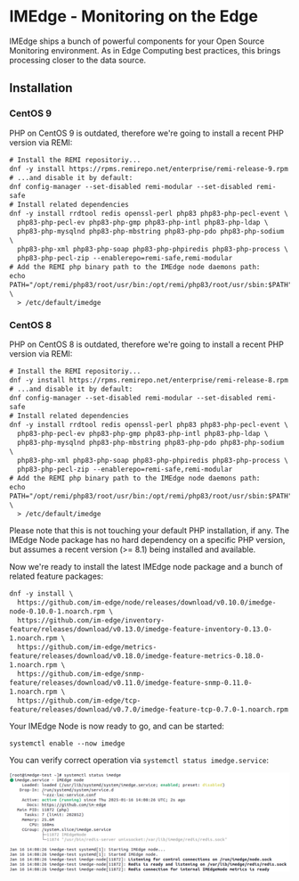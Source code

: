 IMEdge - Monitoring on the Edge
===============================

IMEdge ships a bunch of powerful components for your Open Source Monitoring
environment. As in Edge Computing best practices, this brings processing
closer to the data source.

Installation
------------

### CentOS 9

PHP on CentOS 9 is outdated, therefore we're going to install a recent PHP
version via REMI:

```shell
# Install the REMI repositoriy...
dnf -y install https://rpms.remirepo.net/enterprise/remi-release-9.rpm
# ...and disable it by default:
dnf config-manager --set-disabled remi-modular --set-disabled remi-safe
# Install related dependencies
dnf -y install rrdtool redis openssl-perl php83 php83-php-pecl-event \
  php83-php-pecl-ev php83-php-gmp php83-php-intl php83-php-ldap \
  php83-php-mysqlnd php83-php-mbstring php83-php-pdo php83-php-sodium \
  php83-php-xml php83-php-soap php83-php-phpiredis php83-php-process \
  php83-php-pecl-zip --enablerepo=remi-safe,remi-modular
# Add the REMI php binary path to the IMEdge node daemons path:
echo PATH="/opt/remi/php83/root/usr/bin:/opt/remi/php83/root/usr/sbin:$PATH" \
  > /etc/default/imedge
```

### CentOS 8

PHP on CentOS 8 is outdated, therefore we're going to install a recent PHP
version via REMI:

```shell
# Install the REMI repositoriy...
dnf -y install https://rpms.remirepo.net/enterprise/remi-release-8.rpm
# ...and disable it by default:
dnf config-manager --set-disabled remi-modular --set-disabled remi-safe
# Install related dependencies
dnf -y install rrdtool redis openssl-perl php83 php83-php-pecl-event \
  php83-php-pecl-ev php83-php-gmp php83-php-intl php83-php-ldap \
  php83-php-mysqlnd php83-php-mbstring php83-php-pdo php83-php-sodium \
  php83-php-xml php83-php-soap php83-php-phpiredis php83-php-process \
  php83-php-pecl-zip --enablerepo=remi-safe,remi-modular
# Add the REMI php binary path to the IMEdge node daemons path:
echo PATH="/opt/remi/php83/root/usr/bin:/opt/remi/php83/root/usr/sbin:$PATH" \
  > /etc/default/imedge
```

Please note that this is not touching your default PHP installation, if any.
The IMEdge Node package has no hard dependency on a specific PHP version, but
assumes a recent version (>= 8.1) being installed and available.

Now we're ready to install the latest IMEdge node package and a bunch of related
feature packages:

```shell
dnf -y install \
  https://github.com/im-edge/node/releases/download/v0.10.0/imedge-node-0.10.0-1.noarch.rpm \
  https://github.com/im-edge/inventory-feature/releases/download/v0.13.0/imedge-feature-inventory-0.13.0-1.noarch.rpm \
  https://github.com/im-edge/metrics-feature/releases/download/v0.18.0/imedge-feature-metrics-0.18.0-1.noarch.rpm \
  https://github.com/im-edge/snmp-feature/releases/download/v0.11.0/imedge-feature-snmp-0.11.0-1.noarch.rpm \
  https://github.com/im-edge/tcp-feature/releases/download/v0.7.0/imedge-feature-tcp-0.7.0-1.noarch.rpm
```

Your IMEdge Node is now ready to go, and can be started:

```shell
systemctl enable --now imedge
```

You can verify correct operation via `systemctl status imedge.service`:

![IMEdge Node daemon status](doc/screenshot/00_preview/0001_systemctl-status.png)
